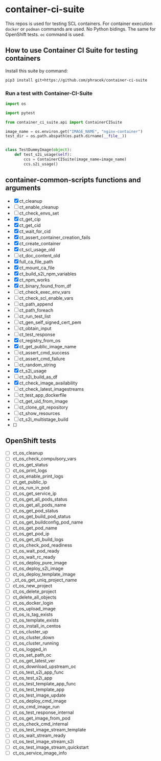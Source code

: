 # container-ci-suite
This repos is used for testing SCL containers. For container execution `docker` or `podman` commands are used.
No Python bidings. The same for OpenShift tests. `oc` command is used.

##  How to use Container CI Suite for testing containers

Install this suite by command:

```bash
pip3 install git+https://github.com/phracek/container-ci-suite
```

### Run a test with Container-CI-Suite

```python
import os

import pytest

from container_ci_suite.api import ContainerCISuite

image_name = os.environ.get("IMAGE_NAME", "nginx-container")
test_dir = os.path.abspath(os.path.dirname(__file__))


class TestDummyImage(object):
    def test_s2i_usage(self):
        ccs = ContainerCISuite(image_name=image_name)
        ccs.s2i_usage()

```

## container-common-scripts functions and arguments

* [x] ct_cleanup
* [ ] ct_enable_cleanup
* [ ] ct_check_envs_set
* [x] ct_get_cip
* [x] ct_get_cid
* [x] ct_wait_for_cid
* [x] ct_assert_container_creation_fails
* [x] ct_create_container
* [x] ct_scl_usage_old
* [ ] ct_doc_content_old
* [x] full_ca_file_path
* [x] ct_mount_ca_file
* [x] ct_build_s2i_npm_variables
* [x] ct_npm_works
* [x] ct_binary_found_from_df
* [ ] ct_check_exec_env_vars
* [ ] ct_check_scl_enable_vars
* [ ] ct_path_append
* [ ] ct_path_foreach
* [ ] ct_run_test_list
* [ ] ct_gen_self_signed_cert_pem
* [ ] ct_obtain_input
* [ ] ct_test_response
* [x] ct_registry_from_os
* [x] ct_get_public_image_name
* [ ] ct_assert_cmd_success
* [ ] ct_assert_cmd_failure
* [ ] ct_random_string
* [x] ct_s2i_usage
* [ ] ct_s2i_build_as_df
* [x] ct_check_image_availability
* [ ] ct_check_latest_imagestreams
* [ ] ct_test_app_dockerfile
* [ ] ct_get_uid_from_image
* [ ] ct_clone_git_repository
* [ ] ct_show_resources
* [ ] ct_s2i_multistage_build
* [ ]


## OpenShift tests

* [ ] ct_os_cleanup
* [ ] ct_os_check_compulsory_vars
* [ ] ct_os_get_status
* [ ] ct_os_print_logs
* [ ] ct_os_enable_print_logs
* [ ] ct_get_public_ip
* [ ] ct_os_run_in_pod
* [ ] ct_os_get_service_ip
* [ ] ct_os_get_all_pods_status
* [ ] ct_os_get_all_pods_name
* [ ] ct_os_get_pod_status
* [ ] ct_os_get_build_pod_status
* [ ] ct_os_get_buildconfig_pod_name
* [ ] ct_os_get_pod_name
* [ ] ct_os_get_pod_ip
* [ ] ct_os_get_sti_build_logs
* [ ] ct_os_check_pod_readiness
* [ ] ct_os_wait_pod_ready
* [ ] ct_os_wait_rc_ready
* [ ] ct_os_deploy_pure_image
* [ ] ct_os_deploy_s2i_image
* [ ] ct_os_deploy_template_image
* [ ] _ct_os_get_uniq_project_name
* [ ] ct_os_new_project
* [ ] ct_os_delete_project
* [ ] ct_delete_all_objects
* [ ] ct_os_docker_login
* [ ] ct_os_upload_image
* [ ] ct_os_is_tag_exists
* [ ] ct_os_template_exists
* [ ] ct_os_install_in_centos
* [ ] ct_os_cluster_up
* [ ] ct_os_cluster_down
* [ ] ct_os_cluster_running
* [ ] ct_os_logged_in
* [ ] ct_os_set_path_oc
* [ ] ct_os_get_latest_ver
* [ ] ct_os_download_upstream_oc
* [ ] ct_os_test_s2i_app_func
* [ ] ct_os_test_s2i_app
* [ ] ct_os_test_template_app_func
* [ ] ct_os_test_template_app
* [ ] ct_os_test_image_update
* [ ] ct_os_deploy_cmd_image
* [ ] ct_os_cmd_image_run
* [ ] ct_os_test_response_internal
* [ ] ct_os_get_image_from_pod
* [ ] ct_os_check_cmd_internal
* [ ] ct_os_test_image_stream_template
* [ ] ct_os_wait_stream_ready
* [ ] ct_os_test_image_stream_s2i
* [ ] ct_os_test_image_stream_quickstart
* [ ] ct_os_service_image_info
